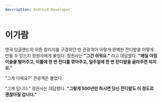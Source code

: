 ```yaml
---
description: Android Developer
---
```


# 이가람

영국 잉글랜드의 이튼 칼리지를 구경하던 한 관광객이 이렇게 완벽한 잔디밭을 어떻게 만들 수 있는지 정원사에게 물었다. 정원사는 **"그건 쉬워요."** 라고 대답했다. **"매일 아침 이슬을 털어주고, 이틀에 한 번 잔디를 깎아주고, 일주일에 한 번 잔디밭을 골라주면 되지요."**   
  
 "그게 다에요?" 관광객은 물었다.   
  
 "그게 답니다." 정원사는 대답했다. **"그렇게 500년만 하시면 당신 잔디밭도 이 정도로 괜찮아질 겁니다."**


